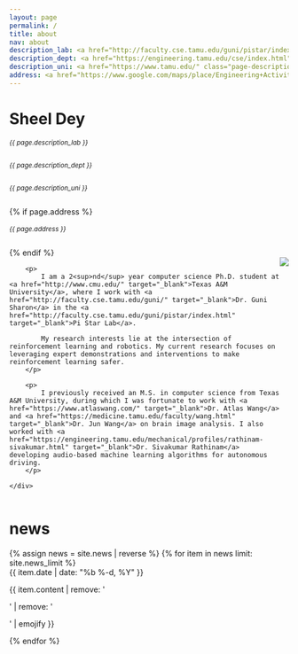 ```yaml
---
layout: page
permalink: /
title: about
nav: about
description_lab: <a href="http://faculty.cse.tamu.edu/guni/pistar/index.html" class="page-description" target="_blank">Pi Star Lab</a>
description_dept: <a href="https://engineering.tamu.edu/cse/index.html" class="page-description" target="_blank">Computer Science and Engineering</a>
description_uni: <a href="https://www.tamu.edu/" class="page-description" target="_blank">Texas A&M University</a>
address: <a href="https://www.google.com/maps/place/Engineering+Activities+Building+C/@30.6152746,-96.3400254,17z/data=!4m12!1m6!3m5!1s0x86468390a7f39815:0xa8543fc19fb3b7a2!2sEngineering+Activities+Building+C!8m2!3d30.61527!4d-96.3378367!3m4!1s0x86468390a7f39815:0xa8543fc19fb3b7a2!8m2!3d30.61527!4d-96.3378367" class="page-description" target="_blank">EABC, Room 107B, 588 Lamar St, College Station, TX 77840</a>
---
```


<div class="col p-0 pt-4 pb-4">
  <h1 class="pb-3 title text-left"><span class = "font-weight-bold">Sheel</span> Dey</h1>
  <h6 class="m-0 mb-2" style="font-size: 0.83em;">{{ page.description_lab }}</h6>
  <h6 class="m-0 mb-2" style="font-size: 0.83em;">{{ page.description_dept }}</h6>
  <h6 class="m-0 mb-2" style="font-size: 0.83em;">{{ page.description_uni }}</h6>
  {% if page.address %}
      <h6 class="m-0 mb-2" style="font-size: 0.83em;">{{ page.address }}</h6>
  {% endif %}
</div>

<!-- Introduction -->

<div style="display: flex; flex-wrap: wrap;">
    <div class="text-justify p-0">
        <div class="col-xs-12 col-sm-6 p-0 pt-2 pb-sm-2 pb-4 pl-sm-4 text-center" style="float: right;">
          <img class="profile-img img-responsive" src="{{ 'prof_pic.jpg' | prepend: '/assets/img/' | prepend: site.baseurl | prepend: site.url }}">
        </div>

        <p>
            I am a 2<sup>nd</sup> year computer science Ph.D. student at <a href="http://www.cmu.edu/" target="_blank">Texas A&M University</a>, where I work with <a href="http://faculty.cse.tamu.edu/guni/" target="_blank">Dr. Guni Sharon</a> in the <a href="http://faculty.cse.tamu.edu/guni/pistar/index.html" target="_blank">Pi Star Lab</a>.

            My research interests lie at the intersection of reinforcement learning and robotics. My current research focuses on leveraging expert demonstrations and interventions to make reinforcement learning safer.
        </p>

        <p>
            I previously received an M.S. in computer science from Texas A&M University, during which I was fortunate to work with <a href="https://www.atlaswang.com/" target="_blank">Dr. Atlas Wang</a> and <a href="https://medicine.tamu.edu/faculty/wang.html" target="_blank">Dr. Jun Wang</a> on brain image analysis. I also worked with <a href="https://engineering.tamu.edu/mechanical/profiles/rathinam-sivakumar.html" target="_blank">Dr. Sivakumar Rathinam</a> developing audio-based machine learning algorithms for autonomous driving.
        </p>

    </div>
</div>

<div class="col text-justify p-0">
    
</div>

<!-- News -->
<div class="news mt-3 p-0">
  <h1 class="title mb-4 p-0">news</h1>
  {% assign news = site.news | reverse %}
  {% for item in news limit: site.news_limit %}
    <div class="row p-0">
      <div class="col-sm-2 p-0">
        <span class="badge red font-weight-bold text-uppercase align-middle date ml-3">
          {{ item.date | date: "%b %-d, %Y" }}
        </span>
      </div>
      <div class="col-sm-10 mt-2 mt-sm-0 ml-3 ml-md-0 p-0 font-weight-light text">
        <p>{{ item.content | remove: '<p>' | remove: '</p>' | emojify }}</p>
      </div>
    </div>
  {% endfor %}
</div>
